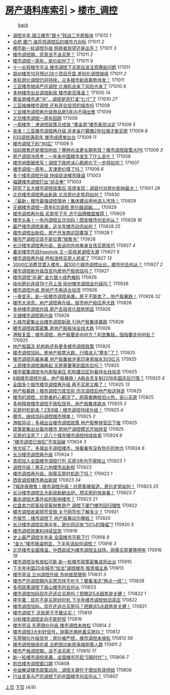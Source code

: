 [房产语料库索引](../../README.md)  > [楼市_调控](楼市_调控.md)
====
> [back](../README.md)

- [调控半年 镇江楼市“银十”转战二手房板块](http://jkwz.applinzi.com/ittc/7023273818666304529.html#%E8%B0%83%E6%8E%A7%E5%8D%8A%E5%B9%B4+%E9%95%87%E6%B1%9F%E6%A5%BC%E5%B8%82%E2%80%9C%E9%93%B6%E5%8D%81%E2%80%9D%E8%BD%AC%E6%88%98%E4%BA%8C%E6%89%8B%E6%88%BF%E6%9D%BF%E5%9D%97) 171012 *1* 
- [合肥 厦门 谁将领调控后的楼市方向标](http://jkwz.applinzi.com/ittc/7023286219247715345.html#%E5%90%88%E8%82%A5+%E5%8E%A6%E9%97%A8+%E8%B0%81%E5%B0%86%E9%A2%86%E8%B0%83%E6%8E%A7%E5%90%8E%E7%9A%84%E6%A5%BC%E5%B8%82%E6%96%B9%E5%90%91%E6%A0%87) 171011 *2* 
- [楼市新一轮调控升级 购房者观望还是出手？](http://jkwz.applinzi.com/ittc/7023217533019227153.html#%E6%A5%BC%E5%B8%82%E6%96%B0%E4%B8%80%E8%BD%AE%E8%B0%83%E6%8E%A7%E5%8D%87%E7%BA%A7+%E8%B4%AD%E6%88%BF%E8%80%85%E8%A7%82%E6%9C%9B%E8%BF%98%E6%98%AF%E5%87%BA%E6%89%8B%EF%BC%9F) 171011 *3* 
- [楼市调控期，究竟该不该买房？](http://jkwz.applinzi.com/ittc/7023191870740628496.html#%E6%A5%BC%E5%B8%82%E8%B0%83%E6%8E%A7%E6%9C%9F%EF%BC%8C%E7%A9%B6%E7%AB%9F%E8%AF%A5%E4%B8%8D%E8%AF%A5%E4%B9%B0%E6%88%BF%EF%BC%9F) 171011 *2* 
- [楼市调控一周年，房价如何了？](http://jkwz.applinzi.com/ittc/7023180422333334545.html#%E6%A5%BC%E5%B8%82%E8%B0%83%E6%8E%A7%E4%B8%80%E5%91%A8%E5%B9%B4%EF%BC%8C%E6%88%BF%E4%BB%B7%E5%A6%82%E4%BD%95%E4%BA%86%EF%BC%9F) 171011 *9* 
- [十一长假楼市平淡 楼市调控下买房应该注意哪些问题](http://jkwz.applinzi.com/ittc/7023144793939641360.html#%E5%8D%81%E4%B8%80%E9%95%BF%E5%81%87%E6%A5%BC%E5%B8%82%E5%B9%B3%E6%B7%A1+%E6%A5%BC%E5%B8%82%E8%B0%83%E6%8E%A7%E4%B8%8B%E4%B9%B0%E6%88%BF%E5%BA%94%E8%AF%A5%E6%B3%A8%E6%84%8F%E5%93%AA%E4%BA%9B%E9%97%AE%E9%A2%98) 171011  
- [郑州楼市10月预计28个项目开盘 差别化调控继续](http://jkwz.applinzi.com/ittc/7023112426931880977.html#%E9%83%91%E5%B7%9E%E6%A5%BC%E5%B8%8210%E6%9C%88%E9%A2%84%E8%AE%A128%E4%B8%AA%E9%A1%B9%E7%9B%AE%E5%BC%80%E7%9B%98+%E5%B7%AE%E5%88%AB%E5%8C%96%E8%B0%83%E6%8E%A7%E7%BB%A7%E7%BB%AD) 171011 *2* 
- [本轮房价调控仍将持续，众多楼市新政蓄势待发！](http://jkwz.applinzi.com/ittc/7023071652315923473.html#%E6%9C%AC%E8%BD%AE%E6%88%BF%E4%BB%B7%E8%B0%83%E6%8E%A7%E4%BB%8D%E5%B0%86%E6%8C%81%E7%BB%AD%EF%BC%8C%E4%BC%97%E5%A4%9A%E6%A5%BC%E5%B8%82%E6%96%B0%E6%94%BF%E8%93%84%E5%8A%BF%E5%BE%85%E5%8F%91%EF%BC%81) 171011  
- [三亚楼市继续严厉调控 北海机会来了风险也来了](http://jkwz.applinzi.com/ittc/7022871189515666449.html#%E4%B8%89%E4%BA%9A%E6%A5%BC%E5%B8%82%E7%BB%A7%E7%BB%AD%E4%B8%A5%E5%8E%89%E8%B0%83%E6%8E%A7+%E5%8C%97%E6%B5%B7%E6%9C%BA%E4%BC%9A%E6%9D%A5%E4%BA%86%E9%A3%8E%E9%99%A9%E4%B9%9F%E6%9D%A5%E4%BA%86) 171010 *6* 
- [多地楼市出台调控新政 楼市能否降温？](http://jkwz.applinzi.com/ittc/7022822410875831313.html#%E5%A4%9A%E5%9C%B0%E6%A5%BC%E5%B8%82%E5%87%BA%E5%8F%B0%E8%B0%83%E6%8E%A7%E6%96%B0%E6%94%BF+%E6%A5%BC%E5%B8%82%E8%83%BD%E5%90%A6%E9%99%8D%E6%B8%A9%EF%BC%9F) 171010 *14* 
- [黄金周楼市遇“冷”，调控是否打准“七寸”了](http://jkwz.applinzi.com/ittc/7022703845975786512.html#%E9%BB%84%E9%87%91%E5%91%A8%E6%A5%BC%E5%B8%82%E9%81%87%E2%80%9C%E5%86%B7%E2%80%9D%EF%BC%8C%E8%B0%83%E6%8E%A7%E6%98%AF%E5%90%A6%E6%89%93%E5%87%86%E2%80%9C%E4%B8%83%E5%AF%B8%E2%80%9D%E4%BA%86) 171010 *27* 
- [三亚接棒楼市调控 还有适合投资的城市吗](http://jkwz.applinzi.com/ittc/7022535756747375633.html#%E4%B8%89%E4%BA%9A%E6%8E%A5%E6%A3%92%E6%A5%BC%E5%B8%82%E8%B0%83%E6%8E%A7+%E8%BF%98%E6%9C%89%E9%80%82%E5%90%88%E6%8A%95%E8%B5%84%E7%9A%84%E5%9F%8E%E5%B8%82%E5%90%97) 171009  
- [三亚楼市调控再升级商品房5年内不得出售](http://jkwz.applinzi.com/ittc/7022466387266765841.html#%E4%B8%89%E4%BA%9A%E6%A5%BC%E5%B8%82%E8%B0%83%E6%8E%A7%E5%86%8D%E5%8D%87%E7%BA%A7%E5%95%86%E5%93%81%E6%88%BF5%E5%B9%B4%E5%86%85%E4%B8%8D%E5%BE%97%E5%87%BA%E5%94%AE) 171009  
- [北京楼市调控一周年回顾](http://jkwz.applinzi.com/ittc/7022452422159647760.html#%E5%8C%97%E4%BA%AC%E6%A5%BC%E5%B8%82%E8%B0%83%E6%8E%A7%E4%B8%80%E5%91%A8%E5%B9%B4%E5%9B%9E%E9%A1%BE) 171009  
- [一周楼市：津调控政策见成效 “黄金周”楼市表现淡定](http://jkwz.applinzi.com/ittc/7022445845050557457.html#%E4%B8%80%E5%91%A8%E6%A5%BC%E5%B8%82%EF%BC%9A%E6%B4%A5%E8%B0%83%E6%8E%A7%E6%94%BF%E7%AD%96%E8%A7%81%E6%88%90%E6%95%88+%E2%80%9C%E9%BB%84%E9%87%91%E5%91%A8%E2%80%9D%E6%A5%BC%E5%B8%82%E8%A1%A8%E7%8E%B0%E6%B7%A1%E5%AE%9A) 171009 *5* 
- [突发！三亚楼市调控再升级 非本省户籍缴2年社保才能买房](http://jkwz.applinzi.com/ittc/7022419112410743825.html#%E7%AA%81%E5%8F%91%EF%BC%81%E4%B8%89%E4%BA%9A%E6%A5%BC%E5%B8%82%E8%B0%83%E6%8E%A7%E5%86%8D%E5%8D%87%E7%BA%A7+%E9%9D%9E%E6%9C%AC%E7%9C%81%E6%88%B7%E7%B1%8D%E7%BC%B42%E5%B9%B4%E7%A4%BE%E4%BF%9D%E6%89%8D%E8%83%BD%E4%B9%B0%E6%88%BF) 171009 *8* 
- [930调控满周年 楼市成绩单出台](http://jkwz.applinzi.com/ittc/7022409574248875024.html#930%E8%B0%83%E6%8E%A7%E6%BB%A1%E5%91%A8%E5%B9%B4+%E6%A5%BC%E5%B8%82%E6%88%90%E7%BB%A9%E5%8D%95%E5%87%BA%E5%8F%B0) 171009 *11* 
- [楼市调控下的“90后”](http://jkwz.applinzi.com/ittc/7022349147246691344.html#%E6%A5%BC%E5%B8%82%E8%B0%83%E6%8E%A7%E4%B8%8B%E7%9A%84%E2%80%9C90%E5%90%8E%E2%80%9D) 171009 *5* 
- [加码限售还是增加供给？哪种办法更长期有效？楼市调控政策大PK](http://jkwz.applinzi.com/ittc/7022234154102686736.html#%E5%8A%A0%E7%A0%81%E9%99%90%E5%94%AE%E8%BF%98%E6%98%AF%E5%A2%9E%E5%8A%A0%E4%BE%9B%E7%BB%99%EF%BC%9F%E5%93%AA%E7%A7%8D%E5%8A%9E%E6%B3%95%E6%9B%B4%E9%95%BF%E6%9C%9F%E6%9C%89%E6%95%88%EF%BC%9F%E6%A5%BC%E5%B8%82%E8%B0%83%E6%8E%A7%E6%94%BF%E7%AD%96%E5%A4%A7PK) 171009 *3* 
- [房产调控冷思考：一年来中国楼市发生了什么变化？](http://jkwz.applinzi.com/ittc/7022116647597507600.html#%E6%88%BF%E4%BA%A7%E8%B0%83%E6%8E%A7%E5%86%B7%E6%80%9D%E8%80%83%EF%BC%9A%E4%B8%80%E5%B9%B4%E6%9D%A5%E4%B8%AD%E5%9B%BD%E6%A5%BC%E5%B8%82%E5%8F%91%E7%94%9F%E4%BA%86%E4%BB%80%E4%B9%88%E5%8F%98%E5%8C%96%EF%BC%9F) 171008  
- [楼市地图被改写！调控下政府决心稳房价下一步将如何？](http://jkwz.applinzi.com/ittc/7021600714256811024.html#%E6%A5%BC%E5%B8%82%E5%9C%B0%E5%9B%BE%E8%A2%AB%E6%94%B9%E5%86%99%EF%BC%81%E8%B0%83%E6%8E%A7%E4%B8%8B%E6%94%BF%E5%BA%9C%E5%86%B3%E5%BF%83%E7%A8%B3%E6%88%BF%E4%BB%B7%E4%B8%8B%E4%B8%80%E6%AD%A5%E5%B0%86%E5%A6%82%E4%BD%95%EF%BC%9F) 171007  
- [楼市调控一周年，天津房价降了吗？](http://jkwz.applinzi.com/ittc/7021467475512919057.html#%E6%A5%BC%E5%B8%82%E8%B0%83%E6%8E%A7%E4%B8%80%E5%91%A8%E5%B9%B4%EF%BC%8C%E5%A4%A9%E6%B4%A5%E6%88%BF%E4%BB%B7%E9%99%8D%E4%BA%86%E5%90%97%EF%BC%9F) 171006 *6* 
- [多个楼市调控升级 持续促进楼市降温](http://jkwz.applinzi.com/ittc/7020234050453898257.html#%E5%A4%9A%E4%B8%AA%E6%A5%BC%E5%B8%82%E8%B0%83%E6%8E%A7%E5%8D%87%E7%BA%A7+%E6%8C%81%E7%BB%AD%E4%BF%83%E8%BF%9B%E6%A5%BC%E5%B8%82%E9%99%8D%E6%B8%A9) 171003  
- [福建楼市调控打出“组合拳”](http://jkwz.applinzi.com/ittc/7019890786290893841.html#%E7%A6%8F%E5%BB%BA%E6%A5%BC%E5%B8%82%E8%B0%83%E6%8E%A7%E6%89%93%E5%87%BA%E2%80%9C%E7%BB%84%E5%90%88%E6%8B%B3%E2%80%9D) 171003  
- [研究了五大楼市调控政策后 高盛发现：调首付对房价影响最大！](http://jkwz.applinzi.com/ittc/7019558334791943184.html#%E7%A0%94%E7%A9%B6%E4%BA%86%E4%BA%94%E5%A4%A7%E6%A5%BC%E5%B8%82%E8%B0%83%E6%8E%A7%E6%94%BF%E7%AD%96%E5%90%8E+%E9%AB%98%E7%9B%9B%E5%8F%91%E7%8E%B0%EF%BC%9A%E8%B0%83%E9%A6%96%E4%BB%98%E5%AF%B9%E6%88%BF%E4%BB%B7%E5%BD%B1%E5%93%8D%E6%9C%80%E5%A4%A7%EF%BC%81) 171001 *28* 
- [北京楼市调控再出新政 北京房价走势将如何？](http://jkwz.applinzi.com/ittc/7019094997385888785.html#%E5%8C%97%E4%BA%AC%E6%A5%BC%E5%B8%82%E8%B0%83%E6%8E%A7%E5%86%8D%E5%87%BA%E6%96%B0%E6%94%BF+%E5%8C%97%E4%BA%AC%E6%88%BF%E4%BB%B7%E8%B5%B0%E5%8A%BF%E5%B0%86%E5%A6%82%E4%BD%95%EF%BC%9F) 170930  
- [「最新」楼市最强调控落地！集体建设用地进入市场！](http://jkwz.applinzi.com/ittc/7018807340827149329.html#%E3%80%8C%E6%9C%80%E6%96%B0%E3%80%8D%E6%A5%BC%E5%B8%82%E6%9C%80%E5%BC%BA%E8%B0%83%E6%8E%A7%E8%90%BD%E5%9C%B0%EF%BC%81%E9%9B%86%E4%BD%93%E5%BB%BA%E8%AE%BE%E7%94%A8%E5%9C%B0%E8%BF%9B%E5%85%A5%E5%B8%82%E5%9C%BA%EF%BC%81) 170929  
- [无锡楼市调控一周年6次调控 房价越调越……](http://jkwz.applinzi.com/ittc/7018747364813325329.html#%E6%97%A0%E9%94%A1%E6%A5%BC%E5%B8%82%E8%B0%83%E6%8E%A7%E4%B8%80%E5%91%A8%E5%B9%B46%E6%AC%A1%E8%B0%83%E6%8E%A7+%E6%88%BF%E4%BB%B7%E8%B6%8A%E8%B0%83%E8%B6%8A%E2%80%A6%E2%80%A6) 170929  
- [楼市调控再升级 买房早下手 济宁品牌楼盘推荐！](http://jkwz.applinzi.com/ittc/7018738342248842257.html#%E6%A5%BC%E5%B8%82%E8%B0%83%E6%8E%A7%E5%86%8D%E5%8D%87%E7%BA%A7+%E4%B9%B0%E6%88%BF%E6%97%A9%E4%B8%8B%E6%89%8B+%E6%B5%8E%E5%AE%81%E5%93%81%E7%89%8C%E6%A5%BC%E7%9B%98%E6%8E%A8%E8%8D%90%EF%BC%81) 170929  
- [楼市头条丨一年内调控五次加码！西安楼市何去何从？](http://jkwz.applinzi.com/ittc/7018426945648460817.html#%E6%A5%BC%E5%B8%82%E5%A4%B4%E6%9D%A1%E4%B8%A8%E4%B8%80%E5%B9%B4%E5%86%85%E8%B0%83%E6%8E%A7%E4%BA%94%E6%AC%A1%E5%8A%A0%E7%A0%81%EF%BC%81%E8%A5%BF%E5%AE%89%E6%A5%BC%E5%B8%82%E4%BD%95%E5%8E%BB%E4%BD%95%E4%BB%8E%EF%BC%9F) 170928 *16* 
- [最严楼市调控来袭，这半年楼市动态如何？](http://jkwz.applinzi.com/ittc/7018361398709715984.html#%E6%9C%80%E4%B8%A5%E6%A5%BC%E5%B8%82%E8%B0%83%E6%8E%A7%E6%9D%A5%E8%A2%AD%EF%BC%8C%E8%BF%99%E5%8D%8A%E5%B9%B4%E6%A5%BC%E5%B8%82%E5%8A%A8%E6%80%81%E5%A6%82%E4%BD%95%EF%BC%9F) 170928 *25* 
- [楼市调控出新招，房产开发商这回要哭了](http://jkwz.applinzi.com/ittc/7018342939242267665.html#%E6%A5%BC%E5%B8%82%E8%B0%83%E6%8E%A7%E5%87%BA%E6%96%B0%E6%8B%9B%EF%BC%8C%E6%88%BF%E4%BA%A7%E5%BC%80%E5%8F%91%E5%95%86%E8%BF%99%E5%9B%9E%E8%A6%81%E5%93%AD%E4%BA%86) 170928 *1* 
- [楼市严调控见效不能仅靠“限售令”](http://jkwz.applinzi.com/ittc/7018266114575041552.html#%E6%A5%BC%E5%B8%82%E4%B8%A5%E8%B0%83%E6%8E%A7%E8%A7%81%E6%95%88%E4%B8%8D%E8%83%BD%E4%BB%85%E9%9D%A0%E2%80%9C%E9%99%90%E5%94%AE%E4%BB%A4%E2%80%9D) 170928  
- [长沙楼市调控再升级，告诉你外地单身女孩买房技巧](http://jkwz.applinzi.com/ittc/7018045133289948176.html#%E9%95%BF%E6%B2%99%E6%A5%BC%E5%B8%82%E8%B0%83%E6%8E%A7%E5%86%8D%E5%8D%87%E7%BA%A7%EF%BC%8C%E5%91%8A%E8%AF%89%E4%BD%A0%E5%A4%96%E5%9C%B0%E5%8D%95%E8%BA%AB%E5%A5%B3%E5%AD%A9%E4%B9%B0%E6%88%BF%E6%8A%80%E5%B7%A7) 170927 *4* 
- [重庆楼市开启freestyle,又一轮收紧调控大潮](http://jkwz.applinzi.com/ittc/7018027329685816336.html#%E9%87%8D%E5%BA%86%E6%A5%BC%E5%B8%82%E5%BC%80%E5%90%AFfreestyle%2C%E5%8F%88%E4%B8%80%E8%BD%AE%E6%94%B6%E7%B4%A7%E8%B0%83%E6%8E%A7%E5%A4%A7%E6%BD%AE) 170927 *5* 
- [楼市调控再升级 呼和浩特买房人抓紧了](http://jkwz.applinzi.com/ittc/7017992026287768592.html#%E6%A5%BC%E5%B8%82%E8%B0%83%E6%8E%A7%E5%86%8D%E5%8D%87%E7%BA%A7+%E5%91%BC%E5%92%8C%E6%B5%A9%E7%89%B9%E4%B9%B0%E6%88%BF%E4%BA%BA%E6%8A%93%E7%B4%A7%E4%BA%86) 170927 *13* 
- [3000亿消费贷潜入楼市，超100个城市调控出台，楼市何去何从？](http://jkwz.applinzi.com/ittc/7017959460960732176.html#3000%E4%BA%BF%E6%B6%88%E8%B4%B9%E8%B4%B7%E6%BD%9C%E5%85%A5%E6%A5%BC%E5%B8%82%EF%BC%8C%E8%B6%85100%E4%B8%AA%E5%9F%8E%E5%B8%82%E8%B0%83%E6%8E%A7%E5%87%BA%E5%8F%B0%EF%BC%8C%E6%A5%BC%E5%B8%82%E4%BD%95%E5%8E%BB%E4%BD%95%E4%BB%8E%EF%BC%9F) 170927 *2* 
- [楼市调控能升级改变内房地产股低估吗？](http://jkwz.applinzi.com/ittc/7017949506342224912.html#%E6%A5%BC%E5%B8%82%E8%B0%83%E6%8E%A7%E8%83%BD%E5%8D%87%E7%BA%A7%E6%94%B9%E5%8F%98%E5%86%85%E6%88%BF%E5%9C%B0%E4%BA%A7%E8%82%A1%E4%BD%8E%E4%BC%B0%E5%90%97%EF%BC%9F) 170927  
- [楼市调控“补漏” 金九银十成色难料](http://jkwz.applinzi.com/ittc/7017672844673287184.html#%E6%A5%BC%E5%B8%82%E8%B0%83%E6%8E%A7%E2%80%9C%E8%A1%A5%E6%BC%8F%E2%80%9D+%E9%87%91%E4%B9%9D%E9%93%B6%E5%8D%81%E6%88%90%E8%89%B2%E9%9A%BE%E6%96%99) 170926  
- [徐州房价连续19个月上涨 徐州楼市调控会升级吗？](http://jkwz.applinzi.com/ittc/7017654079915033617.html#%E5%BE%90%E5%B7%9E%E6%88%BF%E4%BB%B7%E8%BF%9E%E7%BB%AD19%E4%B8%AA%E6%9C%88%E4%B8%8A%E6%B6%A8+%E5%BE%90%E5%B7%9E%E6%A5%BC%E5%B8%82%E8%B0%83%E6%8E%A7%E4%BC%9A%E5%8D%87%E7%BA%A7%E5%90%97%EF%BC%9F) 170926  
- [楼市调控升级 房地产不再适合投资](http://jkwz.applinzi.com/ittc/7017653656739120145.html#%E6%A5%BC%E5%B8%82%E8%B0%83%E6%8E%A7%E5%8D%87%E7%BA%A7+%E6%88%BF%E5%9C%B0%E4%BA%A7%E4%B8%8D%E5%86%8D%E9%80%82%E5%90%88%E6%8A%95%E8%B5%84) 170926  
- [一夜变天，新一轮楼市调控来袭，房子不能卖了，地产股暴跌！](http://jkwz.applinzi.com/ittc/7017642097728029713.html#%E4%B8%80%E5%A4%9C%E5%8F%98%E5%A4%A9%EF%BC%8C%E6%96%B0%E4%B8%80%E8%BD%AE%E6%A5%BC%E5%B8%82%E8%B0%83%E6%8E%A7%E6%9D%A5%E8%A2%AD%EF%BC%8C%E6%88%BF%E5%AD%90%E4%B8%8D%E8%83%BD%E5%8D%96%E4%BA%86%EF%BC%8C%E5%9C%B0%E4%BA%A7%E8%82%A1%E6%9A%B4%E8%B7%8C%EF%BC%81) 170926 *32* 
- [楼市大消息，地产调控再升级，股市地产股应声大跌](http://jkwz.applinzi.com/ittc/7017625032459813904.html#%E6%A5%BC%E5%B8%82%E5%A4%A7%E6%B6%88%E6%81%AF%EF%BC%8C%E5%9C%B0%E4%BA%A7%E8%B0%83%E6%8E%A7%E5%86%8D%E5%8D%87%E7%BA%A7%EF%BC%8C%E8%82%A1%E5%B8%82%E5%9C%B0%E4%BA%A7%E8%82%A1%E5%BA%94%E5%A3%B0%E5%A4%A7%E8%B7%8C) 170926  
- [多地楼市调控升级 房产去投资化趋势明显](http://jkwz.applinzi.com/ittc/7017572827392394257.html#%E5%A4%9A%E5%9C%B0%E6%A5%BC%E5%B8%82%E8%B0%83%E6%8E%A7%E5%8D%87%E7%BA%A7+%E6%88%BF%E4%BA%A7%E5%8E%BB%E6%8A%95%E8%B5%84%E5%8C%96%E8%B6%8B%E5%8A%BF%E6%98%8E%E6%98%BE) 170926  
- [无锡楼市调控再升级](http://jkwz.applinzi.com/ittc/7017569861235115025.html#%E6%97%A0%E9%94%A1%E6%A5%BC%E5%B8%82%E8%B0%83%E6%8E%A7%E5%86%8D%E5%8D%87%E7%BA%A7) 170926  
- [九城市密集出台楼市调控新政 引地产股集体暴跌](http://jkwz.applinzi.com/ittc/7017564981195965456.html#%E4%B9%9D%E5%9F%8E%E5%B8%82%E5%AF%86%E9%9B%86%E5%87%BA%E5%8F%B0%E6%A5%BC%E5%B8%82%E8%B0%83%E6%8E%A7%E6%96%B0%E6%94%BF+%E5%BC%95%E5%9C%B0%E4%BA%A7%E8%82%A1%E9%9B%86%E4%BD%93%E6%9A%B4%E8%B7%8C) 170926  
- [楼市调控政策密集 房地产股板块全线大跌](http://jkwz.applinzi.com/ittc/7017518099996345361.html#%E6%A5%BC%E5%B8%82%E8%B0%83%E6%8E%A7%E6%94%BF%E7%AD%96%E5%AF%86%E9%9B%86+%E6%88%BF%E5%9C%B0%E4%BA%A7%E8%82%A1%E6%9D%BF%E5%9D%97%E5%85%A8%E7%BA%BF%E5%A4%A7%E8%B7%8C) 170926  
- [港股复盘：楼市调控，地产股要走向何方？利空集结，恒指要走向何处？](http://jkwz.applinzi.com/ittc/7017358138439894033.html#%E6%B8%AF%E8%82%A1%E5%A4%8D%E7%9B%98%EF%BC%9A%E6%A5%BC%E5%B8%82%E8%B0%83%E6%8E%A7%EF%BC%8C%E5%9C%B0%E4%BA%A7%E8%82%A1%E8%A6%81%E8%B5%B0%E5%90%91%E4%BD%95%E6%96%B9%EF%BC%9F%E5%88%A9%E7%A9%BA%E9%9B%86%E7%BB%93%EF%BC%8C%E6%81%92%E6%8C%87%E8%A6%81%E8%B5%B0%E5%90%91%E4%BD%95%E5%A4%84%EF%BC%9F) 170925  
- [地产股霜冻 机构称还有更多楼市调控政策](http://jkwz.applinzi.com/ittc/7017356146971771920.html#%E5%9C%B0%E4%BA%A7%E8%82%A1%E9%9C%9C%E5%86%BB+%E6%9C%BA%E6%9E%84%E7%A7%B0%E8%BF%98%E6%9C%89%E6%9B%B4%E5%A4%9A%E6%A5%BC%E5%B8%82%E8%B0%83%E6%8E%A7%E6%94%BF%E7%AD%96) 170925  
- [楼市调控加码，房地产股票大跌，行情进入“寒冬”了？](http://jkwz.applinzi.com/ittc/7017326944797066257.html#%E6%A5%BC%E5%B8%82%E8%B0%83%E6%8E%A7%E5%8A%A0%E7%A0%81%EF%BC%8C%E6%88%BF%E5%9C%B0%E4%BA%A7%E8%82%A1%E7%A5%A8%E5%A4%A7%E8%B7%8C%EF%BC%8C%E8%A1%8C%E6%83%85%E8%BF%9B%E5%85%A5%E2%80%9C%E5%AF%92%E5%86%AC%E2%80%9D%E4%BA%86%EF%BC%9F) 170925  
- [楼市调控杀器来袭 地产股重挫许家印身家缩水303亿元](http://jkwz.applinzi.com/ittc/7017319491925705744.html#%E6%A5%BC%E5%B8%82%E8%B0%83%E6%8E%A7%E6%9D%80%E5%99%A8%E6%9D%A5%E8%A2%AD+%E5%9C%B0%E4%BA%A7%E8%82%A1%E9%87%8D%E6%8C%AB%E8%AE%B8%E5%AE%B6%E5%8D%B0%E8%BA%AB%E5%AE%B6%E7%BC%A9%E6%B0%B4303%E4%BA%BF%E5%85%83) 170925  
- [上周楼市调控潮再起 买房需要等到国庆后吗？](http://jkwz.applinzi.com/ittc/7017290451894404113.html#%E4%B8%8A%E5%91%A8%E6%A5%BC%E5%B8%82%E8%B0%83%E6%8E%A7%E6%BD%AE%E5%86%8D%E8%B5%B7+%E4%B9%B0%E6%88%BF%E9%9C%80%E8%A6%81%E7%AD%89%E5%88%B0%E5%9B%BD%E5%BA%86%E5%90%8E%E5%90%97%EF%BC%9F) 170925  
- [楼市密集调控令内房股承压 机构建议区别看待长线投资](http://jkwz.applinzi.com/ittc/7017274174467474448.html#%E6%A5%BC%E5%B8%82%E5%AF%86%E9%9B%86%E8%B0%83%E6%8E%A7%E4%BB%A4%E5%86%85%E6%88%BF%E8%82%A1%E6%89%BF%E5%8E%8B+%E6%9C%BA%E6%9E%84%E5%BB%BA%E8%AE%AE%E5%8C%BA%E5%88%AB%E7%9C%8B%E5%BE%85%E9%95%BF%E7%BA%BF%E6%8A%95%E8%B5%84) 170925  
- [8城楼市调控升级，地产股暴跌！A股会否复制2016年国庆后行情？](http://jkwz.applinzi.com/ittc/7017271739548173329.html#8%E5%9F%8E%E6%A5%BC%E5%B8%82%E8%B0%83%E6%8E%A7%E5%8D%87%E7%BA%A7%EF%BC%8C%E5%9C%B0%E4%BA%A7%E8%82%A1%E6%9A%B4%E8%B7%8C%EF%BC%81A%E8%82%A1%E4%BC%9A%E5%90%A6%E5%A4%8D%E5%88%B62016%E5%B9%B4%E5%9B%BD%E5%BA%86%E5%90%8E%E8%A1%8C%E6%83%85%EF%BC%9F) 170925 *4* 
- [全国多个城市楼市调控再升级 再不买房又晚了！](http://jkwz.applinzi.com/ittc/7017261162729833488.html#%E5%85%A8%E5%9B%BD%E5%A4%9A%E4%B8%AA%E5%9F%8E%E5%B8%82%E6%A5%BC%E5%B8%82%E8%B0%83%E6%8E%A7%E5%86%8D%E5%8D%87%E7%BA%A7+%E5%86%8D%E4%B8%8D%E4%B9%B0%E6%88%BF%E5%8F%88%E6%99%9A%E4%BA%86%EF%BC%81) 170925 *13* 
- [地产股暴跌！楼市调控力度空前 历次调控后地产股这样走](http://jkwz.applinzi.com/ittc/7017249300697056273.html#%E5%9C%B0%E4%BA%A7%E8%82%A1%E6%9A%B4%E8%B7%8C%EF%BC%81%E6%A5%BC%E5%B8%82%E8%B0%83%E6%8E%A7%E5%8A%9B%E5%BA%A6%E7%A9%BA%E5%89%8D+%E5%8E%86%E6%AC%A1%E8%B0%83%E6%8E%A7%E5%90%8E%E5%9C%B0%E4%BA%A7%E8%82%A1%E8%BF%99%E6%A0%B7%E8%B5%B0) 170925  
- [楼市的调控，炒房者的心都凉了，刚需者确依旧火热，安心买房](http://jkwz.applinzi.com/ittc/7017205343808128016.html#%E6%A5%BC%E5%B8%82%E7%9A%84%E8%B0%83%E6%8E%A7%EF%BC%8C%E7%82%92%E6%88%BF%E8%80%85%E7%9A%84%E5%BF%83%E9%83%BD%E5%87%89%E4%BA%86%EF%BC%8C%E5%88%9A%E9%9C%80%E8%80%85%E7%A1%AE%E4%BE%9D%E6%97%A7%E7%81%AB%E7%83%AD%EF%BC%8C%E5%AE%89%E5%BF%83%E4%B9%B0%E6%88%BF) 170925  
- [多地释放楼市调控不放松信号，地产股集体跳水](http://jkwz.applinzi.com/ittc/7017202888823276560.html#%E5%A4%9A%E5%9C%B0%E9%87%8A%E6%94%BE%E6%A5%BC%E5%B8%82%E8%B0%83%E6%8E%A7%E4%B8%8D%E6%94%BE%E6%9D%BE%E4%BF%A1%E5%8F%B7%EF%BC%8C%E5%9C%B0%E4%BA%A7%E8%82%A1%E9%9B%86%E4%BD%93%E8%B7%B3%E6%B0%B4) 170925 *2* 
- [买房时机到来？2天8城！楼市调控持续升级！](http://jkwz.applinzi.com/ittc/7017197077153711121.html#%E4%B9%B0%E6%88%BF%E6%97%B6%E6%9C%BA%E5%88%B0%E6%9D%A5%EF%BC%9F2%E5%A4%A98%E5%9F%8E%EF%BC%81%E6%A5%BC%E5%B8%82%E8%B0%83%E6%8E%A7%E6%8C%81%E7%BB%AD%E5%8D%87%E7%BA%A7%EF%BC%81) 170925 *4* 
- [楼市，继续加码调控城市榜单！](http://jkwz.applinzi.com/ittc/7017185072317465617.html#%E6%A5%BC%E5%B8%82%EF%BC%8C%E7%BB%A7%E7%BB%AD%E5%8A%A0%E7%A0%81%E8%B0%83%E6%8E%A7%E5%9F%8E%E5%B8%82%E6%A6%9C%E5%8D%95%EF%BC%81) 170925 *2* 
- [港股异动︱多城出台楼市调控政策 地产股整体受压下挫](http://jkwz.applinzi.com/ittc/7017183822859469840.html#%E6%B8%AF%E8%82%A1%E5%BC%82%E5%8A%A8%EF%B8%B1%E5%A4%9A%E5%9F%8E%E5%87%BA%E5%8F%B0%E6%A5%BC%E5%B8%82%E8%B0%83%E6%8E%A7%E6%94%BF%E7%AD%96+%E5%9C%B0%E4%BA%A7%E8%82%A1%E6%95%B4%E4%BD%93%E5%8F%97%E5%8E%8B%E4%B8%8B%E6%8C%AB) 170925  
- [政策密集出台轰炸楼市 房地产调控模式开始转变](http://jkwz.applinzi.com/ittc/7017172601103975441.html#%E6%94%BF%E7%AD%96%E5%AF%86%E9%9B%86%E5%87%BA%E5%8F%B0%E8%BD%B0%E7%82%B8%E6%A5%BC%E5%B8%82+%E6%88%BF%E5%9C%B0%E4%BA%A7%E8%B0%83%E6%8E%A7%E6%A8%A1%E5%BC%8F%E5%BC%80%E5%A7%8B%E8%BD%AC%E5%8F%98) 170925  
- [买房的注意了！这八个城市楼市调控持续收紧](http://jkwz.applinzi.com/ittc/7016996951982343185.html#%E4%B9%B0%E6%88%BF%E7%9A%84%E6%B3%A8%E6%84%8F%E4%BA%86%EF%BC%81%E8%BF%99%E5%85%AB%E4%B8%AA%E5%9F%8E%E5%B8%82%E6%A5%BC%E5%B8%82%E8%B0%83%E6%8E%A7%E6%8C%81%E7%BB%AD%E6%94%B6%E7%B4%A7) 170924 *6* 
- [“楼市调控已放松”不攻自破](http://jkwz.applinzi.com/ittc/7016981238861267984.html#%E2%80%9C%E6%A5%BC%E5%B8%82%E8%B0%83%E6%8E%A7%E5%B7%B2%E6%94%BE%E6%9D%BE%E2%80%9D%E4%B8%8D%E6%94%BB%E8%87%AA%E7%A0%B4) 170924 *3* 
- [放大招了，多城出手调控楼市，快看看有没有你在的地方](http://jkwz.applinzi.com/ittc/7016800700779201552.html#%E6%94%BE%E5%A4%A7%E6%8B%9B%E4%BA%86%EF%BC%8C%E5%A4%9A%E5%9F%8E%E5%87%BA%E6%89%8B%E8%B0%83%E6%8E%A7%E6%A5%BC%E5%B8%82%EF%BC%8C%E5%BF%AB%E7%9C%8B%E7%9C%8B%E6%9C%89%E6%B2%A1%E6%9C%89%E4%BD%A0%E5%9C%A8%E7%9A%84%E5%9C%B0%E6%96%B9) 170924 *6* 
- [长沙楼市调控再升级](http://jkwz.applinzi.com/ittc/7016799194038404113.html#%E9%95%BF%E6%B2%99%E6%A5%BC%E5%B8%82%E8%B0%83%E6%8E%A7%E5%86%8D%E5%8D%87%E7%BA%A7) 170924 *1* 
- [贵阳加入全国楼市调控行列 买房3年内不得转让](http://jkwz.applinzi.com/ittc/7016634474908091409.html#%E8%B4%B5%E9%98%B3%E5%8A%A0%E5%85%A5%E5%85%A8%E5%9B%BD%E6%A5%BC%E5%B8%82%E8%B0%83%E6%8E%A7%E8%A1%8C%E5%88%97+%E4%B9%B0%E6%88%BF3%E5%B9%B4%E5%86%85%E4%B8%8D%E5%BE%97%E8%BD%AC%E8%AE%A9) 170923 *1* 
- [调控升级！两天六地楼市出新规](http://jkwz.applinzi.com/ittc/7016607589822104593.html#%E8%B0%83%E6%8E%A7%E5%8D%87%E7%BA%A7%EF%BC%81%E4%B8%A4%E5%A4%A9%E5%85%AD%E5%9C%B0%E6%A5%BC%E5%B8%82%E5%87%BA%E6%96%B0%E8%A7%84) 170923  
- [楼市调控再升级，刚需买房时机到了吗？](http://jkwz.applinzi.com/ittc/7016587258415809553.html#%E6%A5%BC%E5%B8%82%E8%B0%83%E6%8E%A7%E5%86%8D%E5%8D%87%E7%BA%A7%EF%BC%8C%E5%88%9A%E9%9C%80%E4%B9%B0%E6%88%BF%E6%97%B6%E6%9C%BA%E5%88%B0%E4%BA%86%E5%90%97%EF%BC%9F) 170923 *1* 
- [西安调控楼市再出新规](http://jkwz.applinzi.com/ittc/7016543773461578769.html#%E8%A5%BF%E5%AE%89%E8%B0%83%E6%8E%A7%E6%A5%BC%E5%B8%82%E5%86%8D%E5%87%BA%E6%96%B0%E8%A7%84) 170923 *34* 
- [7城连夜限售！楼市调控升级！炒房客被驱逐，房价走势如何！](http://jkwz.applinzi.com/ittc/7016479860090995728.html#7%E5%9F%8E%E8%BF%9E%E5%A4%9C%E9%99%90%E5%94%AE%EF%BC%81%E6%A5%BC%E5%B8%82%E8%B0%83%E6%8E%A7%E5%8D%87%E7%BA%A7%EF%BC%81%E7%82%92%E6%88%BF%E5%AE%A2%E8%A2%AB%E9%A9%B1%E9%80%90%EF%BC%8C%E6%88%BF%E4%BB%B7%E8%B5%B0%E5%8A%BF%E5%A6%82%E4%BD%95%EF%BC%81) 170923 *25* 
- [长沙楼市调控五大新政新鲜出炉，想买房的快来看！](http://jkwz.applinzi.com/ittc/7016306516246922257.html#%E9%95%BF%E6%B2%99%E6%A5%BC%E5%B8%82%E8%B0%83%E6%8E%A7%E4%BA%94%E5%A4%A7%E6%96%B0%E6%94%BF%E6%96%B0%E9%B2%9C%E5%87%BA%E7%82%89%EF%BC%8C%E6%83%B3%E4%B9%B0%E6%88%BF%E7%9A%84%E5%BF%AB%E6%9D%A5%E7%9C%8B%EF%BC%81) 170923 *7* 
- [重庆调控大事件如何影响楼市？](http://jkwz.applinzi.com/ittc/7016292724901413904.html#%E9%87%8D%E5%BA%86%E8%B0%83%E6%8E%A7%E5%A4%A7%E4%BA%8B%E4%BB%B6%E5%A6%82%E4%BD%95%E5%BD%B1%E5%93%8D%E6%A5%BC%E5%B8%82%EF%BC%9F) 170923 *21* 
- [红盘卖力揽客投资客抛售房产 调控下厦门楼市回归理性](http://jkwz.applinzi.com/ittc/7016026540268323856.html#%E7%BA%A2%E7%9B%98%E5%8D%96%E5%8A%9B%E6%8F%BD%E5%AE%A2%E6%8A%95%E8%B5%84%E5%AE%A2%E6%8A%9B%E5%94%AE%E6%88%BF%E4%BA%A7+%E8%B0%83%E6%8E%A7%E4%B8%8B%E5%8E%A6%E9%97%A8%E6%A5%BC%E5%B8%82%E5%9B%9E%E5%BD%92%E7%90%86%E6%80%A7) 170922  
- [楼市调控收紧网签受限 关于网签你了解多少？](http://jkwz.applinzi.com/ittc/7015656098328216592.html#%E6%A5%BC%E5%B8%82%E8%B0%83%E6%8E%A7%E6%94%B6%E7%B4%A7%E7%BD%91%E7%AD%BE%E5%8F%97%E9%99%90+%E5%85%B3%E4%BA%8E%E7%BD%91%E7%AD%BE%E4%BD%A0%E4%BA%86%E8%A7%A3%E5%A4%9A%E5%B0%91%EF%BC%9F) 170921  
- [齐俊杰：楼市调控下 地产股暴动为哪般？](http://jkwz.applinzi.com/ittc/7015405038657340433.html#%E9%BD%90%E4%BF%8A%E6%9D%B0%EF%BC%9A%E6%A5%BC%E5%B8%82%E8%B0%83%E6%8E%A7%E4%B8%8B+%E5%9C%B0%E4%BA%A7%E8%82%A1%E6%9A%B4%E5%8A%A8%E4%B8%BA%E5%93%AA%E8%88%AC%EF%BC%9F) 170920  
- [长沙楼市调控实施半年，房价将迎来“50%的降幅”?](http://jkwz.applinzi.com/ittc/7015317179694842897.html#%E9%95%BF%E6%B2%99%E6%A5%BC%E5%B8%82%E8%B0%83%E6%8E%A7%E5%AE%9E%E6%96%BD%E5%8D%8A%E5%B9%B4%EF%BC%8C%E6%88%BF%E4%BB%B7%E5%B0%86%E8%BF%8E%E6%9D%A5%E2%80%9C50%25%E7%9A%84%E9%99%8D%E5%B9%85%E2%80%9D%3F) 170920 *5* 
- [楼市调控效果料持续显现](http://jkwz.applinzi.com/ittc/7014924152652432400.html#%E6%A5%BC%E5%B8%82%E8%B0%83%E6%8E%A7%E6%95%88%E6%9E%9C%E6%96%99%E6%8C%81%E7%BB%AD%E6%98%BE%E7%8E%B0) 170919  
- [史上最严调控半年来 全国楼市平稳下行](http://jkwz.applinzi.com/ittc/7014569420578620433.html#%E5%8F%B2%E4%B8%8A%E6%9C%80%E4%B8%A5%E8%B0%83%E6%8E%A7%E5%8D%8A%E5%B9%B4%E6%9D%A5+%E5%85%A8%E5%9B%BD%E6%A5%BC%E5%B8%82%E5%B9%B3%E7%A8%B3%E4%B8%8B%E8%A1%8C) 170918 *9* 
- [“金九”楼市降温明显，下半年该如何调控？](http://jkwz.applinzi.com/ittc/7013912459222713361.html#%E2%80%9C%E9%87%91%E4%B9%9D%E2%80%9D%E6%A5%BC%E5%B8%82%E9%99%8D%E6%B8%A9%E6%98%8E%E6%98%BE%EF%BC%8C%E4%B8%8B%E5%8D%8A%E5%B9%B4%E8%AF%A5%E5%A6%82%E4%BD%95%E8%B0%83%E6%8E%A7%EF%BC%9F) 170916 *3* 
- [北京楼市全面降温，中西部成为楼市调控主战场，刚需买房要等明年](http://jkwz.applinzi.com/ittc/7013867203156509713.html#%E5%8C%97%E4%BA%AC%E6%A5%BC%E5%B8%82%E5%85%A8%E9%9D%A2%E9%99%8D%E6%B8%A9%EF%BC%8C%E4%B8%AD%E8%A5%BF%E9%83%A8%E6%88%90%E4%B8%BA%E6%A5%BC%E5%B8%82%E8%B0%83%E6%8E%A7%E4%B8%BB%E6%88%98%E5%9C%BA%EF%BC%8C%E5%88%9A%E9%9C%80%E4%B9%B0%E6%88%BF%E8%A6%81%E7%AD%89%E6%98%8E%E5%B9%B4) 170916 *18* 
- [楼市调控没有放松可能 新一轮楼市政策密集或将出台](http://jkwz.applinzi.com/ittc/7013487584293159697.html#%E6%A5%BC%E5%B8%82%E8%B0%83%E6%8E%A7%E6%B2%A1%E6%9C%89%E6%94%BE%E6%9D%BE%E5%8F%AF%E8%83%BD+%E6%96%B0%E4%B8%80%E8%BD%AE%E6%A5%BC%E5%B8%82%E6%94%BF%E7%AD%96%E5%AF%86%E9%9B%86%E6%88%96%E5%B0%86%E5%87%BA%E5%8F%B0) 170915  
- [下半年中国20余城市“加法”调控楼市 租赁唱主角](http://jkwz.applinzi.com/ittc/7012796760215520016.html#%E4%B8%8B%E5%8D%8A%E5%B9%B4%E4%B8%AD%E5%9B%BD20%E4%BD%99%E5%9F%8E%E5%B8%82%E2%80%9C%E5%8A%A0%E6%B3%95%E2%80%9D%E8%B0%83%E6%8E%A7%E6%A5%BC%E5%B8%82+%E7%A7%9F%E8%B5%81%E5%94%B1%E4%B8%BB%E8%A7%92) 170913  
- [楼市早话 兰州调控升级 外地居民限购](http://jkwz.applinzi.com/ittc/7007898994687345681.html#%E6%A5%BC%E5%B8%82%E6%97%A9%E8%AF%9D+%E5%85%B0%E5%B7%9E%E8%B0%83%E6%8E%A7%E5%8D%87%E7%BA%A7+%E5%A4%96%E5%9C%B0%E5%B1%85%E6%B0%91%E9%99%90%E8%B4%AD) 170831 *3* 
- [楼市严厉调控期内买房怎样不吃亏？要看准这“两点一线”！](http://jkwz.applinzi.com/ittc/7006886429719004176.html#%E6%A5%BC%E5%B8%82%E4%B8%A5%E5%8E%89%E8%B0%83%E6%8E%A7%E6%9C%9F%E5%86%85%E4%B9%B0%E6%88%BF%E6%80%8E%E6%A0%B7%E4%B8%8D%E5%90%83%E4%BA%8F%EF%BC%9F%E8%A6%81%E7%9C%8B%E5%87%86%E8%BF%99%E2%80%9C%E4%B8%A4%E7%82%B9%E4%B8%80%E7%BA%BF%E2%80%9D%EF%BC%81) 170828  
- [多项政策调控下唐山楼市何去何从](http://jkwz.applinzi.com/ittc/7004964678093243409.html#%E5%A4%9A%E9%A1%B9%E6%94%BF%E7%AD%96%E8%B0%83%E6%8E%A7%E4%B8%8B%E5%94%90%E5%B1%B1%E6%A5%BC%E5%B8%82%E4%BD%95%E5%8E%BB%E4%BD%95%E4%BB%8E) 170823  
- [楼市调控加码现在还适合买房吗？把握这5点趋势是关健！](http://jkwz.applinzi.com/ittc/7004588724288226321.html#%E6%A5%BC%E5%B8%82%E8%B0%83%E6%8E%A7%E5%8A%A0%E7%A0%81%E7%8E%B0%E5%9C%A8%E8%BF%98%E9%80%82%E5%90%88%E4%B9%B0%E6%88%BF%E5%90%97%EF%BC%9F%E6%8A%8A%E6%8F%A1%E8%BF%995%E7%82%B9%E8%B6%8B%E5%8A%BF%E6%98%AF%E5%85%B3%E5%81%A5%EF%BC%81) 170822 *1* 
- [李宇嘉：现在不是买房好时机 下半年楼市调控依旧高压](http://jkwz.applinzi.com/ittc/7004454497248871185.html#%E6%9D%8E%E5%AE%87%E5%98%89%EF%BC%9A%E7%8E%B0%E5%9C%A8%E4%B8%8D%E6%98%AF%E4%B9%B0%E6%88%BF%E5%A5%BD%E6%97%B6%E6%9C%BA+%E4%B8%8B%E5%8D%8A%E5%B9%B4%E6%A5%BC%E5%B8%82%E8%B0%83%E6%8E%A7%E4%BE%9D%E6%97%A7%E9%AB%98%E5%8E%8B) 170822  
- [楼市调控加码，现在还适合买房吗？把握这5点趋势是关健！](http://jkwz.applinzi.com/ittc/7004185843160581136.html#%E6%A5%BC%E5%B8%82%E8%B0%83%E6%8E%A7%E5%8A%A0%E7%A0%81%EF%BC%8C%E7%8E%B0%E5%9C%A8%E8%BF%98%E9%80%82%E5%90%88%E4%B9%B0%E6%88%BF%E5%90%97%EF%BC%9F%E6%8A%8A%E6%8F%A1%E8%BF%995%E7%82%B9%E8%B6%8B%E5%8A%BF%E6%98%AF%E5%85%B3%E5%81%A5%EF%BC%81) 170821  
- [楼市调控下 这些房子不建议买！](http://jkwz.applinzi.com/ittc/7003565063477396496.html#%E6%A5%BC%E5%B8%82%E8%B0%83%E6%8E%A7%E4%B8%8B+%E8%BF%99%E4%BA%9B%E6%88%BF%E5%AD%90%E4%B8%8D%E5%BB%BA%E8%AE%AE%E4%B9%B0%EF%BC%81) 170819  
- [分析楼市调控走向不能短视](http://jkwz.applinzi.com/ittc/7002329367399908369.html#%E5%88%86%E6%9E%90%E6%A5%BC%E5%B8%82%E8%B0%83%E6%8E%A7%E8%B5%B0%E5%90%91%E4%B8%8D%E8%83%BD%E7%9F%AD%E8%A7%86) 170816  
- [楼市早话 东莞限价升级 楼市调控未放松](http://jkwz.applinzi.com/ittc/7001608718557643793.html#%E6%A5%BC%E5%B8%82%E6%97%A9%E8%AF%9D+%E4%B8%9C%E8%8E%9E%E9%99%90%E4%BB%B7%E5%8D%87%E7%BA%A7+%E6%A5%BC%E5%B8%82%E8%B0%83%E6%8E%A7%E6%9C%AA%E6%94%BE%E6%9D%BE) 170814 *3* 
- [楼市调控3大利好信号，刚需还用抢着买房吗？](http://jkwz.applinzi.com/ittc/7001054815302714384.html#%E6%A5%BC%E5%B8%82%E8%B0%83%E6%8E%A73%E5%A4%A7%E5%88%A9%E5%A5%BD%E4%BF%A1%E5%8F%B7%EF%BC%8C%E5%88%9A%E9%9C%80%E8%BF%98%E7%94%A8%E6%8A%A2%E7%9D%80%E4%B9%B0%E6%88%BF%E5%90%97%EF%BC%9F) 170812  
- [东莞限价升级信号：房价被严控，楼市调控未放松](http://jkwz.applinzi.com/ittc/7000793850917159952.html#%E4%B8%9C%E8%8E%9E%E9%99%90%E4%BB%B7%E5%8D%87%E7%BA%A7%E4%BF%A1%E5%8F%B7%EF%BC%9A%E6%88%BF%E4%BB%B7%E8%A2%AB%E4%B8%A5%E6%8E%A7%EF%BC%8C%E6%A5%BC%E5%B8%82%E8%B0%83%E6%8E%A7%E6%9C%AA%E6%94%BE%E6%9D%BE) 170812 *58* 
- [楼市调控继续吃紧 合肥周边新房承接刚需人群](http://jkwz.applinzi.com/ittc/7000472596116931600.html#%E6%A5%BC%E5%B8%82%E8%B0%83%E6%8E%A7%E7%BB%A7%E7%BB%AD%E5%90%83%E7%B4%A7+%E5%90%88%E8%82%A5%E5%91%A8%E8%BE%B9%E6%96%B0%E6%88%BF%E6%89%BF%E6%8E%A5%E5%88%9A%E9%9C%80%E4%BA%BA%E7%BE%A4) 170811 *2* 
- [楼市严格调控期，该不该买房？](http://jkwz.applinzi.com/ittc/6999749400371659792.html#%E6%A5%BC%E5%B8%82%E4%B8%A5%E6%A0%BC%E8%B0%83%E6%8E%A7%E6%9C%9F%EF%BC%8C%E8%AF%A5%E4%B8%8D%E8%AF%A5%E4%B9%B0%E6%88%BF%EF%BC%9F) 170810 *17* 
- [新一轮楼市调控来袭，全国楼市开启“5限时代”！](http://jkwz.applinzi.com/ittc/6999435033327436817.html#%E6%96%B0%E4%B8%80%E8%BD%AE%E6%A5%BC%E5%B8%82%E8%B0%83%E6%8E%A7%E6%9D%A5%E8%A2%AD%EF%BC%8C%E5%85%A8%E5%9B%BD%E6%A5%BC%E5%B8%82%E5%BC%80%E5%90%AF%E2%80%9C5%E9%99%90%E6%97%B6%E4%BB%A3%E2%80%9D%EF%BC%81) 170808 *7* 
- [抓住楼市调控窗口期](http://jkwz.applinzi.com/ittc/6999375218932712464.html#%E6%8A%93%E4%BD%8F%E6%A5%BC%E5%B8%82%E8%B0%83%E6%8E%A7%E7%AA%97%E5%8F%A3%E6%9C%9F) 170808  
- [中金解读楼市政策动向：调控关键在于增加有效供给](http://jkwz.applinzi.com/ittc/6999368617127576592.html#%E4%B8%AD%E9%87%91%E8%A7%A3%E8%AF%BB%E6%A5%BC%E5%B8%82%E6%94%BF%E7%AD%96%E5%8A%A8%E5%90%91%EF%BC%9A%E8%B0%83%E6%8E%A7%E5%85%B3%E9%94%AE%E5%9C%A8%E4%BA%8E%E5%A2%9E%E5%8A%A0%E6%9C%89%E6%95%88%E4%BE%9B%E7%BB%99) 170808  
- [行业变革与严厉调控下的中国楼市何去何从？](http://jkwz.applinzi.com/ittc/6999168913244685329.html#%E8%A1%8C%E4%B8%9A%E5%8F%98%E9%9D%A9%E4%B8%8E%E4%B8%A5%E5%8E%89%E8%B0%83%E6%8E%A7%E4%B8%8B%E7%9A%84%E4%B8%AD%E5%9B%BD%E6%A5%BC%E5%B8%82%E4%BD%95%E5%8E%BB%E4%BD%95%E4%BB%8E%EF%BC%9F) 170807  


 [上页](楼市_调控5.md) [下页](楼市_调控3.md)          (4/8)